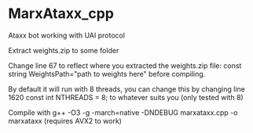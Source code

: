 # MarxAtaxx_cpp

Ataxx bot working with UAI protocol

Extract weights.zip to some folder 

Change line 67 to reflect where you extracted the weights.zip file: const string WeightsPath="path to weights here" before compiling.

By default it will run with 8 threads, you can change this by changing line 1620 const int NTHREADS = 8; to whatever suits you (only tested with 8)

Compile with g++ -O3 -g -march=native -DNDEBUG marxataxx.cpp -o  marxataxx (requires AVX2 to work) 
